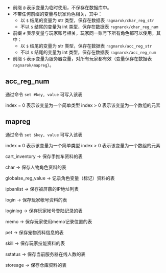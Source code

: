 - 前缀 `@` 表示变量为临时使用，不保存在数据库中。
- 不带任何前缀的变量与玩家角色相关，其中：
    - 以 `$` 结尾的变量为 str 类型，保存在数据表 `ragnarok/char_reg_str`
    - 不以 `$` 结尾的变量为 int 类型，保存在数据表 `ragnarok/char_reg_num`
- 前缀 `#` 表示变量与玩家账号相关，玩家同一账号下所有角色都可以使用，其中：
    - 以 `$` 结尾的变量为 str 类型，保存在数据表 `ragnarok/acc_reg_str`
    - 不以 `$` 结尾的变量为 int 类型，保存在数据表 `ragnarok/acc_reg_num`
- 前缀 `$` 表示变量为服务器变量，对所有玩家都有效（变量保存在数据表 `ragnarok/mapreg`）。


## acc_reg_num

通过命令 `set #key, value` 可写入该表

index = 0 表示该变量为一个简单类型
index > 0 表示该变量为一个数组的元素

## mapreg


通过命令 `set $key, value` 可写入该表

index = 0 表示该变量为一个简单类型
index > 0 表示该变量为一个数组的元素



 

cart_inventory -> 保存手推车资料的表 


char -> 保存人物角色资料的表 


globalse_reg_value -> 记录角色变量（标记）资料的表 


ipbanlist -> 保存被屏蔽的IP地址列表 


login -> 保存玩家帐号资料的表 


loginlog -> 保存玩家帐号登陆记录的表 


memo -> 保存玩家使用memo记录位置的表 


pet -> 保存宠物资料信息的表 


skill -> 保存玩家技能资料的表 


sstatus -> 保存当前服务器在线人数的表 


storeage -> 保存仓库资料的表 

